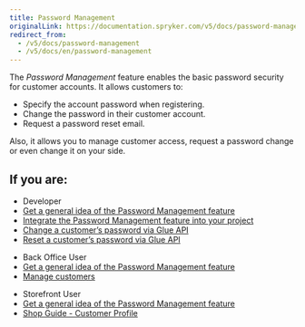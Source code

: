 ```yaml
---
title: Password Management
originalLink: https://documentation.spryker.com/v5/docs/password-management
redirect_from:
  - /v5/docs/password-management
  - /v5/docs/en/password-management
---
```


The *Password Management* feature enables the basic password security for customer accounts. It allows customers to:

* Specify the account password when registering. 
* Change the password in their customer account.
* Request a password reset email.

Also, it allows you to manage customer access, request a password change or even change it on your side.

## If you are:

<div class="mr-container">
    <div class="mr-list-container">
        <!-- col1 -->
        <div class="mr-col">
            <ul class="mr-list mr-list-green">
                <li class="mr-title">Developer</li>
                <li><a href="https://documentation.spryker.com/v5/docs/en/password-management-feature-overview" class="mr-link">Get a general idea of the Password Management feature</a></li>
                  <li><a href="https://documentation.spryker.com/v5/docs/en/customer-account-management-feature-integration" class="mr-link">Integrate the Password Management feature into your project</a></li>
                <li><a href="https://documentation.spryker.com/v5/docs/en/managing-customers-api#changing-customer-s-password" class="mr-link">Change a customer’s password via Glue API</a></li>
                                <li><a href="https://documentation.spryker.com/v5/docs/en/managing-customers-api#resetting-customer-s-password" class="mr-link">Reset a customer’s password via Glue API</a></li>
            </ul>
        </div>
 <!-- col2 -->
        <div class="mr-col">
            <ul class="mr-list mr-list-blue">
                <li class="mr-title"> Back Office User</li>
                                <li><a href="https://documentation.spryker.com/v5/docs/en/password-management-feature-overview">Get a general idea of the Password Management feature</a></li>
                 <li><a href="https://documentation.spryker.com/v5/docs/en/managing-customers" class="mr-link">Manage customers</a></li>
            </ul>
        </div>
        <!-- col3 -->
        <div class="mr-col">
            <ul class="mr-list mr-list-blue">
                <li class="mr-title"> Storefront User</li>
                 <li><a href="https://documentation.spryker.com/v5/docs/en/
password-management-feature-overview">Get a general idea of the Password Management feature</a></li>               
                <li><a href="https://documentation.spryker.com/v5/docs/en/shop-guide-customer-profile" class="mr-link">Shop Guide - Customer Profile</a></li>
            </ul>
        </div>
           </div>  
     </div>
